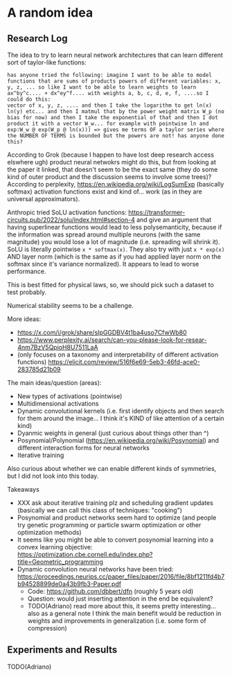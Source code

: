 # A random idea
## Research Log
The idea to try to learn neural network architectures that  can learn different sort of taylor-like functions:
```
has anyone tried the following: imagine I want to be able to model functions that are sums of products powers of different variables: x, y, z, ... so like I want to be able to learn weights to learn ax^by^c.... + dx^ey^f.... with weights a, b, c, d, e, f, ....so I could do this:
vector of x, y, z, .... and then I take the logarithm to get ln(x) ln(y) etc... and then I matmul that by the power weight matrix W_p (no bias for now) and then I take the exponential of that and then I dot product it with a vector W_w... for example with pointwise ln and exp:W_w @ exp(W_p @ ln(x))) => gives me terms OF a taylor series where the NUMBER OF TERMS is bounded but the powers are not! has anyone done this?
```

According to Grok (because I happen to have lost deep research access elswhere ugh) product neural netwokrs might do this, but from looking at the paper it linked, that doesn't seem to be the exact same (they do some kind of outer product and the discussion seems to involve some trees)? According to perplexity, https://en.wikipedia.org/wiki/LogSumExp (basically softmax) activation functions exist and kind of... work (as in they are universal approximators).

Anthropic tried SoLU activation functions: https://transformer-circuits.pub/2022/solu/index.html#section-4 and give an argument that having superlinear functions would lead to less polysemanticity, because if the information was spread around multiple neurons (with the same magnitude) you would lose a lot of magnitude (i.e. spreading will shrink it). SoLU is literally pointwise `x * softmax(x)`. They also try with just `x * exp(x)` AND layer norm (which is the same as if you had applied layer norm on the softmax since it's variance normalized). It appears to lead to worse performance.

This is best fitted for physical laws, so, we should pick such a dataset to test probably.

Numerical stability seems to be a challenge.

More ideas:
- https://x.com/i/grok/share/sIpGGDBV4t1ba4uso7CfwWb80
- https://www.perplexity.ai/search/can-you-please-look-for-resear-4nm7BzV5QpioH8U7511LaA
- (only focuses on a taxonomy and interpretability of different activation functions) https://elicit.com/review/516f6e69-5eb3-46fd-ace0-283785d21b09

The main ideas/question (areas):
- New types of activations (pointwise)
- Multidimensional activations
- Dynamic convolutional kernels (i.e. first identify objects and then search for them around the image... I think it's KIND of like attention of a certain kind)
- Dyanmic weights in general (just curious about things other than ^)
- Posynomial/Polynomial (https://en.wikipedia.org/wiki/Posynomial) and different interaction forms for neural networks
- Iterative training

Also curious about whether we can enable different kinds of symmetries, but I did not look into this today.

Takeaways
- XXX ask about iterative training plz and scheduling gradient updates (basically we can call this class of techniques: "cooking")
- Posynomial and product networks seem hard to optimize (and people try genetic programming or particle swarm optimization or other optimization methods)
- It seems like you might be able to convert posynomial learning into a convex learning objective: https://optimization.cbe.cornell.edu/index.php?title=Geometric_programming
- Dynamic convolution neural networks have been tried: https://proceedings.neurips.cc/paper_files/paper/2016/file/8bf1211fd4b7b94528899de0a43b9fb3-Paper.pdf
    - Code: https://github.com/dbbert/dfn (roughly 5 years old)
    - Question: would just inserting attention in the end be equivalent?
    - TODO(Adriano) read more about this, it seems pretty interesting... also as a general note I think the main benefit would be reduction in weights and improvements in generalization (i.e. some form of compression)

## Experiments and Results
TODO(Adriano)